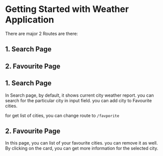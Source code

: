 # Getting Started with Weather Application

There are major 2 Routes are there:
## 1. Search Page
## 2. Favourite Page


## 1. Search Page
In Search page, by default, it shows current city weather report. you can search for the particular city in input field. you can add city to Favourite cities. 

for get list of cities, you can change route to `/favporite`

## 2. Favourite Page
In this page, you can list of your favourite cities. you can remove it as well. By clicking on the card, you can get more information for the selected city.